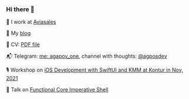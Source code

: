 ### Hi there 👋

👷 I work at [Aviasales](https://www.aviasales.ru/about/ru/work)

📃 My [blog](https://github.com/AgapovOne/blog)

📝 CV: [PDF file ](https://github.com/AgapovOne/blog/blob/main/cv.pdf)

📬 Telegram: [me: agapov_one](https://t.me/agapov_one), channel with thoughts: [@agposdev](https://t.me/agposdev)

🎙 Workshop on [iOS Development with SwiftUI and KMM at Kontur in Nov, 2021](https://youtu.be/WMRFMPwwUuo?t=16825)

🎤 Talk on [Functional Core Imperative Shell](https://github.com/AgapovOne/blog/blob/main/talks/fcis/README.md)
